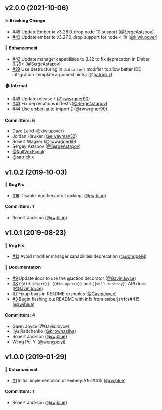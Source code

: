 
## v2.0.0 (2021-10-06)

#### :boom: Breaking Change
* [#46](https://github.com/emberjs/ember-render-modifiers/pull/46) Update Ember to v3.28.0, drop node 10 support ([@SergeAstapov](https://github.com/SergeAstapov))
* [#40](https://github.com/emberjs/ember-render-modifiers/pull/40) Update ember to v3.27.0, drop support for node < 10 ([@kiwiupover](https://github.com/kiwiupover))

#### :rocket: Enhancement
* [#42](https://github.com/emberjs/ember-render-modifiers/pull/42) Update manager capabilities to 3.22 to fix deprecation in Ember 3.26+ ([@SergeAstapov](https://github.com/SergeAstapov))
* [#29](https://github.com/emberjs/ember-render-modifiers/pull/29) Use destructuring in `did-insert` modifier to allow better IDE integration (template argument hints) ([@patricklx](https://github.com/patricklx))

#### :house: Internal
* [#48](https://github.com/emberjs/ember-render-modifiers/pull/48) Update release it ([@rwwagner90](https://github.com/rwwagner90))
* [#43](https://github.com/emberjs/ember-render-modifiers/pull/43) Fix deprecations in tests ([@SergeAstapov](https://github.com/SergeAstapov))
* [#44](https://github.com/emberjs/ember-render-modifiers/pull/44) Use ember-auto-import 2 ([@rwwagner90](https://github.com/rwwagner90))

#### Committers: 6
- Dave Laird ([@kiwiupover](https://github.com/kiwiupover))
- Jordan Hawker ([@elwayman02](https://github.com/elwayman02))
- Robert Wagner ([@rwwagner90](https://github.com/rwwagner90))
- Sergey Astapov ([@SergeAstapov](https://github.com/SergeAstapov))
- [@NullVoxPopuli](https://github.com/NullVoxPopuli)
- [@patricklx](https://github.com/patricklx)


## v1.0.2 (2019-10-03)

#### :bug: Bug Fix

- [#16](https://github.com/emberjs/ember-render-modifiers/pull/16) Disable modifier auto-tracking. ([@rwjblue](https://github.com/rwjblue))

#### Committers: 1

- Robert Jackson ([@rwjblue](https://github.com/rwjblue))

## v1.0.1 (2019-08-23)

#### :bug: Bug Fix

- [#13](https://github.com/emberjs/ember-render-modifiers/pull/13) Avoid modifier manager capabilities deprecation ([@wongpeiyi](https://github.com/wongpeiyi))

#### :memo: Documentation

- [#9](https://github.com/emberjs/ember-render-modifiers/pull/9) Update docs to use the @action decorator ([@GavinJoyce](https://github.com/GavinJoyce))
- [#8](https://github.com/emberjs/ember-render-modifiers/pull/8) `{{did-insert}}`, `{{did-update}}` and `{{will-destroy}}` API docs ([@GavinJoyce](https://github.com/GavinJoyce))
- [#7](https://github.com/emberjs/ember-render-modifiers/pull/7) Fixup bugs in README examples ([@GavinJoyce](https://github.com/GavinJoyce))
- [#3](https://github.com/emberjs/ember-render-modifiers/pull/3) Begin fleshing out README with info from emberjs/rfcs#415. ([@rwjblue](https://github.com/rwjblue))

#### Committers: 4

- Gavin Joyce ([@GavinJoyce](https://github.com/GavinJoyce))
- Ilya Radchenko ([@knownasilya](https://github.com/knownasilya))
- Robert Jackson ([@rwjblue](https://github.com/rwjblue))
- Wong Pei Yi ([@wongpeiyi](https://github.com/wongpeiyi))

## v1.0.0 (2019-01-29)

#### :rocket: Enhancement

- [#1](https://github.com/emberjs/ember-render-modifiers/pull/1) Initial implementation of emberjs/rfcs#415 ([@rwjblue](https://github.com/rwjblue))

#### Committers: 1

- Robert Jackson ([@rwjblue](https://github.com/rwjblue))
